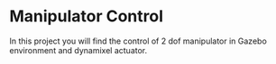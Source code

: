 # Manipulator Control
In this project you will find the control of 2 dof manipulator in Gazebo environment and dynamixel actuator.
